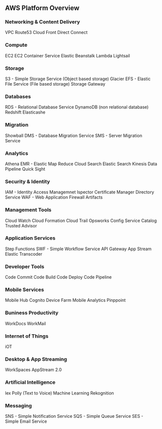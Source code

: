 #

## AWS Platform Overview

### Networking & Content Delivery

VPC
Route53
Cloud Front
Direct Connect

### Compute

EC2
EC2 Container Service
Elastic Beanstalk
Lambda
Lightsail

### Storage

S3 - Simple Storage Service (Object based storage)
Glacier
EFS - Elastic File Service (File based storage)
Storage Gateway

### Databases

RDS - Relational Database Service
DynamoDB (non relational database)
Redshift
Elasticashe

### Migration

Showball
DMS - Database Migration Service
SMS - Server Migration Service

### Analytics

Athena
EMR - Elastic Map Reduce
Cloud Search
Elastic Search
Kinesis
Data Pipeline
Quick Sight

### Security & Identity

IAM - Identity Access Managemnet
Ispector
Certificate Manager
Directory Service
WAF - Web Application Firewall
Artifacts

### Management Tools

Cloud Watch
Cloud Formation
Cloud Trail
Opsworks
Config
Service Catalog
Trusted Advisor

### Application Services

Step Functions
SWF - Simple Workflow Service
API Gateway
App Stream
Elastic Transcoder

### Developer Tools

Code Commit
Code Build
Code Deploy
Code Pipeline

### Mobile Services

Mobile Hub
Cognito
Device Farm
Mobile Analytics
Pinppoint

### Buniness Productivity

WorkDocs
WorkMail

### Internet of Things

iOT

### Desktop & App Streaming

WorkSpaces
AppStream 2.0

### Artificial Intelligence

lex
Polly (Text to Voice)
Machine Learning
Rekognition

### Messaging

SNS - Simple Notification Service
SQS - Simple Queue Service
SES - Simple Email Service
